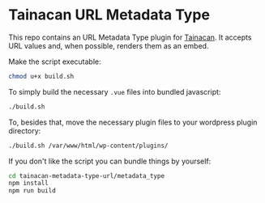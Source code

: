 # Tainacan URL Metadata Type

This repo contains an URL Metadata Type plugin for [Tainacan](https://tainacan.org). It accepts URL values and, when possible, renders them as an embed.

Make the script executable:

```sh
chmod u+x build.sh
```

To simply build the necessary `.vue` files into bundled javascript:

```sh
./build.sh
```

To, besides that, move the necessary plugin files to your wordpress plugin directory:

```sh
./build.sh /var/www/html/wp-content/plugins/
```

If you don't like the script you can bundle things by yourself:

```sh
cd tainacan-metadata-type-url/metadata_type
npm install
npm run build
```
